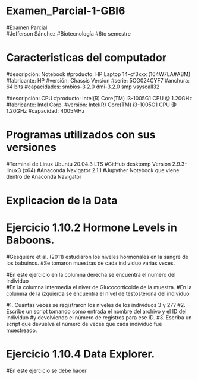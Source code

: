 
# Examen_Parcial-1-GBI6
#Examen Parcial  
#Jefferson Sánchez
#Biotecnología 
#6to semestre 
# Caracteristicas del computador 
#descripción: Notebook
#producto: HP Laptop 14-cf3xxx (164W7LA#ABM)
#fabricante: HP
#versión: Chassis Version
#serie: 5CG024CYF7
#anchura: 64 bits
#capacidades: smbios-3.2.0 dmi-3.2.0 smp vsyscall32

#descripción: CPU
#producto: Intel(R) Core(TM) i3-1005G1 CPU @ 1.20GHz
#fabricante: Intel Corp.
#versión: Intel(R) Core(TM) i3-1005G1 CPU @ 1.20GHz
#capacidad: 4005MHz
         
# Programas utilizados con sus versiones

#Terminal de Linux Ubuntu 20.04.3 LTS
#GitHub desktomp Version 2.9.3-linux3 (x64)
#Anaconda Navigator 2.1.1
#Jupyther Notebook que viene dentro de Anaconda Navigator

# **Explicacion de la Data** 

# Ejercicio 1.10.2 Hormone Levels in Baboons. 
#Gesquiere et al. (2011) estudiaron los niveles hormonales en la sangre de los babuinos. 
#Se tomaron muestras de cada individuo varias veces.

#En este ejercicio en la columna derecha se encuentra el numero del individuo  
#En la columna intermedia el niver de Glucocorticoide de la muestra.
#En la columna de la izquierda se encuentra el nivel de testosterona del individuo

#1. Cuántas veces se registraron los niveles de los individuos 3 y 27?
#2. Escribe un script tomando como entrada el nombre del archivo y el ID del individuo
#y devolviendo el número de registros para ese ID.
#3. Escriba un script que devuelva el número de veces que cada individuo fue muestreado.


# Ejercicio 1.10.4 Data Explorer. 
#En este ejercicio se debe hacer 
